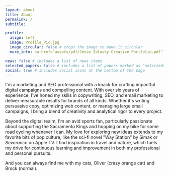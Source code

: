 ```yaml
---
layout: about
title: About
permalink: /
subtitle: 

profile:
  align: left
  image: Profile_Pic.jpg
  image_circular: false # crops the image to make it circular
  more_info: <a href="assets/pdf/Jesse Zalasky Creative Portfolio.pdf" class="btn btn-primary" target="_blank">View Creative Portfolio</a>

news: false # includes a list of news items
selected_papers: false # includes a list of papers marked as "selected={true}"
social: true # includes social icons at the bottom of the page
---
```


I'm a marketing and SEO professional with a knack for crafting impactful digital campaigns and compelling content. With over six years of experience, I've honed my skills in copywriting, SEO, and email marketing to deliver measurable results for brands of all kinds. Whether it's writing persuasive copy, optimizing web content, or managing large email campaigns, I bring a blend of creativity and analytical rigor to every project.

Beyond the digital realm, I'm an avid sports fan, particularly passionate about supporting the Sacramento Kings and hopping on my bike for some road cycling whenever I can. My love for exploring new ideas extends to my favorite bits of pop culture, like the sci-fi novel "Way Station" by Simak or <em>Severance</em> on Apple TV. I find inspiration in travel and nature, which fuels my drive for continuous learning and improvement in both my professional and personal pursuits.

And you can always find me with my cats, Oliver (crazy orange cat) and Brock (normal).


